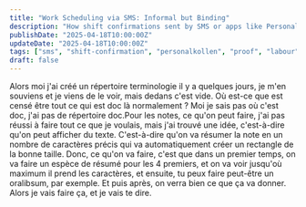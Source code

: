 ```yaml
---
title: "Work Scheduling via SMS: Informal but Binding"
description: "How shift confirmations sent by SMS or apps like Personalkollen can be used as valid proof of employment or scheduling agreements."
publishDate: "2025-04-18T10:00:00Z"
updateDate: "2025-04-18T10:00:00Z"
tags: ["sms", "shift-confirmation", "personalkollen", "proof", "labour"]
draft: false
---
```


Alors moi j'ai créé un répertoire terminologie il y a quelques jours, je m'en souviens et je viens de le voir, mais dedans c'est vide. Où est-ce que est censé être tout ce qui est doc là normalement ? Moi je sais pas où c'est doc, j'ai pas de répertoire doc.Pour les notes, ce qu'on peut faire, j'ai pas réussi à faire tout ce que je voulais, mais j'ai trouvé une idée, c'est-à-dire qu'on peut afficher du texte. C'est-à-dire qu'on va résumer la note en un nombre de caractères précis qui va automatiquement créer un rectangle de la bonne taille. Donc, ce qu'on va faire, c'est que dans un premier temps, on va faire un espèce de résumé pour les 4 premiers, et on va voir jusqu'où maximum il prend les caractères, et ensuite, tu peux faire peut-être un oralibsum, par exemple. Et puis après, on verra bien ce que ça va donner. Alors je vais faire ça, et je vais te dire.
